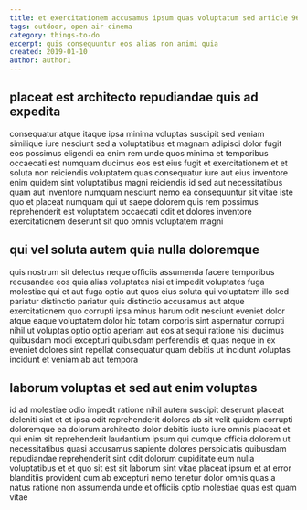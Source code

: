 ```yaml
---
title: et exercitationem accusamus ipsum quas voluptatum sed article 9653
tags: outdoor, open-air-cinema
category: things-to-do
excerpt: quis consequuntur eos alias non animi quia
created: 2019-01-10
author: author1
---
```


## placeat est architecto repudiandae quis ad expedita

consequatur atque itaque ipsa minima voluptas suscipit sed veniam similique iure nesciunt sed a voluptatibus et magnam adipisci dolor fugit eos possimus eligendi ea enim rem unde quos minima et temporibus occaecati est numquam ducimus eos est eius fugit et exercitationem et et soluta non reiciendis voluptatem quas consequatur iure aut eius inventore enim quidem sint voluptatibus magni reiciendis id sed aut necessitatibus quam aut inventore numquam nesciunt nemo ea consequuntur sit vitae iste quo et placeat numquam qui ut saepe dolorem quis rem possimus reprehenderit est voluptatem occaecati odit et dolores inventore exercitationem deserunt sit quo omnis voluptatem magni

## qui vel soluta autem quia nulla doloremque

quis nostrum sit delectus neque officiis assumenda facere temporibus recusandae eos quia alias voluptates nisi et impedit voluptates fuga molestiae qui et aut fuga optio aut quos eius soluta qui voluptatem illo sed pariatur distinctio pariatur quis distinctio accusamus aut atque exercitationem quo corrupti ipsa minus harum odit nesciunt eveniet dolor atque eaque voluptatem dolor hic totam corporis sint aspernatur corrupti nihil ut voluptas optio optio aperiam aut eos at sequi ratione nisi ducimus quibusdam modi excepturi quibusdam perferendis et quas neque in ex eveniet dolores sint repellat consequatur quam debitis ut incidunt voluptas incidunt et veniam ab aut tempora

## laborum voluptas et sed aut enim voluptas

id ad molestiae odio impedit ratione nihil autem suscipit deserunt placeat deleniti sint et et ipsa odit reprehenderit dolores ab sit velit quidem corrupti doloremque ea dolorum architecto dolor debitis iusto iure omnis placeat et qui enim sit reprehenderit laudantium ipsum qui cumque officia dolorem ut necessitatibus quasi accusamus sapiente dolores perspiciatis quibusdam repudiandae reprehenderit sint odit dolorum cupiditate eum nulla voluptatibus et et quo sit est sit laborum sint vitae placeat ipsum et at error blanditiis provident cum ab excepturi nemo tenetur dolor omnis quas a natus ratione non assumenda unde et officiis optio molestiae quas est quam vitae
